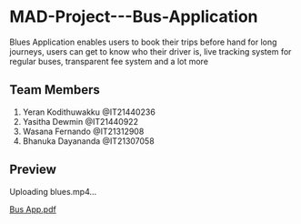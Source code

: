 # MAD-Project---Bus-Application
Blues Application enables users to book their trips before hand for long journeys, users can get to know who their driver is, live tracking system for regular buses, transparent fee system and a lot more

## Team Members 

1) Yeran Kodithuwakku @IT21440236
2) Yasitha Dewmin     @IT21440922
3) Wasana Fernando    @IT21312908
4) Bhanuka Dayananda  @IT21307058

## Preview


Uploading blues.mp4…

[Bus App.pdf](https://github.com/IT21440236/MAD-Project---Bus-Application/files/10457149/Bus.App.pdf)
